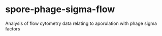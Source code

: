 # spore-phage-sigma-flow
Analysis of flow cytometry data relating to aporulation with phage sigma factors

